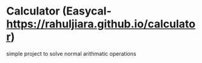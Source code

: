 # Calculator (Easycal- https://rahuljiara.github.io/calculator)

simple project to solve normal arithmatic operations
